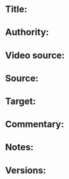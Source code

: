 # Title:

# Authority: 

# Video source: 

# Source:

# Target:  

# Commentary:  

# Notes:  

# Versions:  